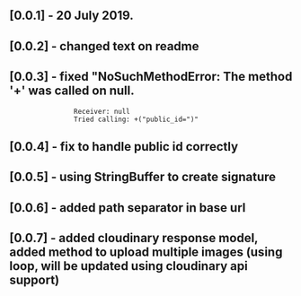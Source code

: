 ## [0.0.1] - 20 July 2019.

## [0.0.2] - changed text on readme
## [0.0.3] - fixed "NoSuchMethodError: The method '+' was called on null.
                    Receiver: null
                    Tried calling: +("public_id=")"
## [0.0.4] - fix to handle public id correctly
## [0.0.5] - using StringBuffer to create signature
## [0.0.6] - added path separator in base url
## [0.0.7] - added cloudinary response model, added method to upload multiple images (using loop, will be updated using cloudinary api support)

